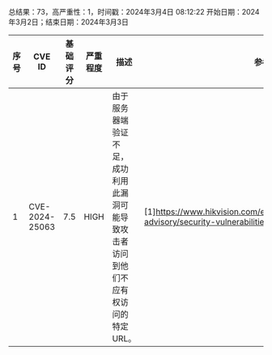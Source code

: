 总结果：73，高严重性：1，时间戳：2024年3月4日 08:12:22
开始日期：2024年3月2日；结束日期：2024年3月3日

| 序号 | CVE ID | 基础评分 | 严重程度 | 描述 | 参考链接 |
|-----|--------|------------|----------|-------------|------------|
| 1 | CVE-2024-25063 | 7.5  | HIGH | 由于服务器端验证不足，成功利用此漏洞可能导致攻击者访问到他们不应有权访问的特定URL。 | [1]https://www.hikvision.com/en/support/cybersecurity/security-advisory/security-vulnerabilities-in-hikcentral-professional/ |